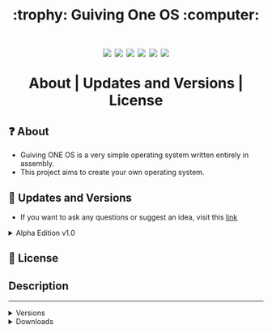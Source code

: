 <h1 align=center>
:trophy: Guiving One OS :computer:
<h1>
<p align=center>
  <img src="https://img.shields.io/github/downloads/GFS-0508/Guiving-ONE-OS/total.svg">
  <img src="https://img.shields.io/github/watchers/GFS-0508/Guiving-ONE-OS.svg">
  <img src="https://img.shields.io/github/stars/GFS-0508/Guiving-ONE-OS.svg">
  <img src="https://img.shields.io/github/license/GFS-0508/Guiving-ONE-OS.svg">
  <img src="https://img.shields.io/github/languages/count/GFS-0508/Guiving-ONE-OS">
  <img src="https://img.shields.io/github/last-commit/GFS-0508/Guiving-ONE-OS">
</p>

<p align=center>  
<a>About | Updates and Versions | License</a>
</p>


## :question:	 About
- Guiving ONE OS is a very simple operating system written entirely in assembly.<br>
- This project aims to create your own operating system.
## :1st_place_medal: Updates and Versions
- If you want to ask any questions or suggest an idea, visit this [link](https://github.com/GFS-0508/Guiving-ONE-OS/discussions)

<details><summary>Alpha Edition v1.0</summary>

 :bangbang: [**Download NOW**](../alpha-edition) :bangbang:
 
> Update in: 12/03/2022
 
 - Features
    - [x] Bootloader
    - [x] Kernel
    - [x] Basic Introducion
    - [ ] Keyboard
    - [ ] Mouse
    - [ ] File System
    - [ ] Commands
    - [ ] Secure Boot
    - [ ] Promot Command

</details>



## :memo:	License

## Description

<hr>
<details><summary>Versions</summary>

## Versions
### Alpha Edition
  
- Version 1.0
  - Features
    - [x] Bootloader
    - [x] Kernel
    - [x] Basic Introducion
    - [ ] Keyboard
    - [ ] Mouse
    - [ ] File System
    - [ ] Commands
    - [ ] Secure Boot
    - [ ] Promot Command

</details>

<details><summary>Downloads</summary>
  
 ## All Downloads
  - [**Download Lasted Version**](../alpha-edition)
> Update in: 12/03/2022
  
  - [Download Alpha Version 1.0 (Stable) ](../alpha-edition/version%201.0%20-%20stable)
> Update in: 12/03/2022
  
</details>
